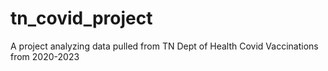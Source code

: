 # tn_covid_project
A project analyzing data pulled from TN Dept of Health Covid Vaccinations from 2020-2023
